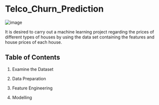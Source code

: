 #  Telco_Churn_Prediction

![image](https://user-images.githubusercontent.com/124357663/236913126-fcc2e6d6-174d-4773-9bc5-1bb6e5c37fdd.png)

It is  desired to carry out a machine learning project regarding the prices of different types of houses by using the data set containing the features and house prices of each house.

##  Table of Contents 
1. Examine the Dataset

2. Data Preparation

3. Feature Engineering

4. Modelling
